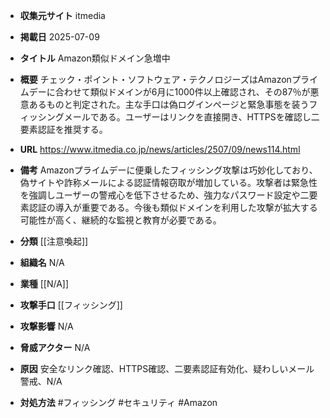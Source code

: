 - **収集元サイト**
itmedia

- **掲載日**
2025-07-09

- **タイトル**
Amazon類似ドメイン急増中

- **概要**
チェック・ポイント・ソフトウェア・テクノロジーズはAmazonプライムデーに合わせて類似ドメインが6月に1000件以上確認され、その87％が悪意あるものと判定された。主な手口は偽ログインページと緊急事態を装うフィッシングメールである。ユーザーはリンクを直接開き、HTTPSを確認し二要素認証を推奨する。

- **URL**
https://www.itmedia.co.jp/news/articles/2507/09/news114.html

- **備考**
Amazonプライムデーに便乗したフィッシング攻撃は巧妙化しており、偽サイトや詐称メールによる認証情報窃取が増加している。攻撃者は緊急性を強調しユーザーの警戒心を低下させるため、強力なパスワード設定や二要素認証の導入が重要である。今後も類似ドメインを利用した攻撃が拡大する可能性が高く、継続的な監視と教育が必要である。

- **分類**
[[注意喚起]]

- **組織名**
N/A

- **業種**
[[N/A]]

- **攻撃手口**
[[フィッシング]]

- **攻撃影響**
N/A

- **脅威アクター**
N/A

- **原因**
安全なリンク確認、HTTPS確認、二要素認証有効化、疑わしいメール警戒、N/A

- **対処方法**
#フィッシング #セキュリティ #Amazon
